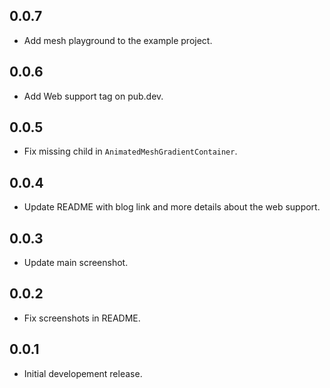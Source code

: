 <!--dart pub publish --dry-run-->

## 0.0.7

- Add mesh playground to the example project.

## 0.0.6

- Add Web support tag on pub.dev.

## 0.0.5

- Fix missing child in `AnimatedMeshGradientContainer`.

## 0.0.4

- Update README with blog link and more details about the web support.

## 0.0.3

- Update main screenshot.

## 0.0.2

- Fix screenshots in README.

## 0.0.1

- Initial developement release.
